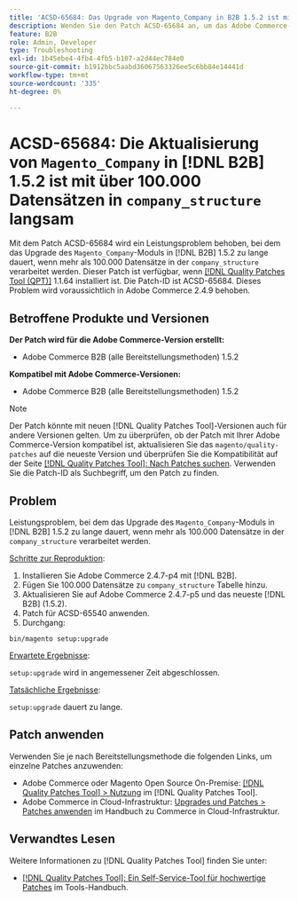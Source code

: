 ```yaml
---
title: 'ACSD-65684: Das Upgrade von Magento_Company in B2B 1.5.2 ist mit über 100.000 Datensätzen in Company_Structure sehr langsam'
description: Wenden Sie den Patch ACSD-65684 an, um das Adobe Commerce-Problem zu beheben, bei dem das Upgrade des Magento_Company-Moduls in B2B 1.5.2 aufgrund der Verarbeitung einer großen Anzahl von Datensätzen (~100.000+) in der Tabelle company_structure zu lange dauert.
feature: B2B
role: Admin, Developer
type: Troubleshooting
exl-id: 1b45ebe4-4fb4-4fb5-b107-a2d44ec784e0
source-git-commit: b1912bbc5aabd36067563326ee5c6bb84e14441d
workflow-type: tm+mt
source-wordcount: '335'
ht-degree: 0%

---
```


# ACSD-65684: Die Aktualisierung von `Magento_Company` in [!DNL B2B] 1.5.2 ist mit über 100.000 Datensätzen in `company_structure` langsam

Mit dem Patch ACSD-65684 wird ein Leistungsproblem behoben, bei dem das Upgrade des `Magento_Company`-Moduls in [!DNL B2B] 1.5.2 zu lange dauert, wenn mehr als 100.000 Datensätze in der `company_structure` verarbeitet werden. Dieser Patch ist verfügbar, wenn [[!DNL Quality Patches Tool (QPT)]](/help/tools/quality-patches-tool/quality-patches-tool-to-self-serve-quality-patches.md) 1.1.64 installiert ist. Die Patch-ID ist ACSD-65684. Dieses Problem wird voraussichtlich in Adobe Commerce 2.4.9 behoben.

## Betroffene Produkte und Versionen

**Der Patch wird für die Adobe Commerce-Version erstellt:**

* Adobe Commerce B2B (alle Bereitstellungsmethoden) 1.5.2

**Kompatibel mit Adobe Commerce-Versionen:**

* Adobe Commerce B2B (alle Bereitstellungsmethoden) 1.5.2

>[!NOTE]
>
>Der Patch könnte mit neuen [!DNL Quality Patches Tool]-Versionen auch für andere Versionen gelten. Um zu überprüfen, ob der Patch mit Ihrer Adobe Commerce-Version kompatibel ist, aktualisieren Sie das `magento/quality-patches` auf die neueste Version und überprüfen Sie die Kompatibilität auf der Seite [[!DNL Quality Patches Tool]: Nach Patches suchen](https://experienceleague.adobe.com/tools/commerce-quality-patches/index.html). Verwenden Sie die Patch-ID als Suchbegriff, um den Patch zu finden.

## Problem

Leistungsproblem, bei dem das Upgrade des `Magento_Company`-Moduls in [!DNL B2B] 1.5.2 zu lange dauert, wenn mehr als 100.000 Datensätze in der `company_structure` verarbeitet werden.

<u>Schritte zur Reproduktion</u>:

1. Installieren Sie Adobe Commerce 2.4.7-p4 mit [!DNL B2B].
1. Fügen Sie 100.000 Datensätze zu `company_structure` Tabelle hinzu.
1. Aktualisieren Sie auf Adobe Commerce 2.4.7-p5 und das neueste [!DNL B2B] (1.5.2).
1. Patch für ACSD-65540 anwenden.
1. Durchgang:

```
bin/magento setup:upgrade
```

<u>Erwartete Ergebnisse</u>:

`setup:upgrade` wird in angemessener Zeit abgeschlossen.

<u>Tatsächliche Ergebnisse</u>:

`setup:upgrade` dauert zu lange.

## Patch anwenden

Verwenden Sie je nach Bereitstellungsmethode die folgenden Links, um einzelne Patches anzuwenden:

* Adobe Commerce oder Magento Open Source On-Premise: [[!DNL Quality Patches Tool] > Nutzung](/help/tools/quality-patches-tool/usage.md) im [!DNL Quality Patches Tool].
* Adobe Commerce in Cloud-Infrastruktur: [Upgrades und Patches > Patches anwenden](https://experienceleague.adobe.com/docs/commerce-cloud-service/user-guide/develop/upgrade/apply-patches.html) im Handbuch zu Commerce in Cloud-Infrastruktur.

## Verwandtes Lesen

Weitere Informationen zu [!DNL Quality Patches Tool] finden Sie unter:

* [[!DNL Quality Patches Tool]: Ein Self-Service-Tool für hochwertige Patches](/help/tools/quality-patches-tool/quality-patches-tool-to-self-serve-quality-patches.md) im Tools-Handbuch.
